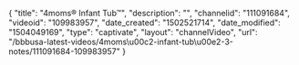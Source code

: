 {
    "title": "4moms&reg; Infant Tub&trade;",
    "description": "",
    "channelid": "111091684",
    "videoid": "109983957",
    "date_created": "1502521714",
    "date_modified": "1504049169",
    "type": "captivate",
    "layout": "channelVideo",
    "url": "\/bbbusa-latest-videos\/4moms\u00c2-infant-tub\u00e2-3-notes\/111091684-109983957"
}